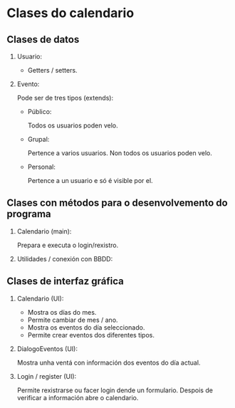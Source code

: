 # Clases do calendario

## Clases de datos

1. Usuario:

    - Getters / setters.

1. Evento:

    Pode ser de tres tipos (extends):

    - Público:

        Todos os usuarios poden velo.

    - Grupal:

        Pertence a varios usuarios. Non todos os usuarios poden velo.

    - Personal:

        Pertence a un usuario e só é visible por el.

## Clases con métodos para o desenvolvemento do programa

1. Calendario (main):

    Prepara e executa o login/rexistro.

1. Utilidades / conexión con BBDD:

## Clases de interfaz gráfica

1. Calendario (UI):

    - Mostra os días do mes.
    - Permite cambiar de mes / ano.
    - Mostra os eventos do día seleccionado.
    - Permite crear eventos dos diferentes tipos.

1. DialogoEventos (UI):

    Mostra unha ventá con información dos eventos do día actual.

1. Login / register (UI):

    Permite rexistrarse ou facer login dende un formulario. Despois de verificar a información abre o calendario.
